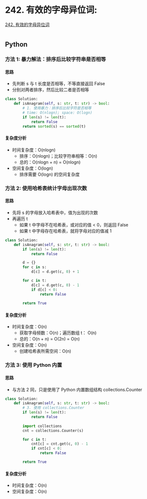 # 242. 有效的字母异位词: 

[242. 有效的字母异位词](https://leetcode-cn.com/problems/valid-anagram/)

```

```
## Python

### 方法 1: 暴力解法：排序后比较字符串是否相等

#### 思路

* 先判断 s 与 t 长度是否相等，不等直接返回 False
* 分别对两者排序，然后比较二者是否相等

```python
class Solution:
    def isAnagram(self, s: str, t: str) -> bool:
        # 1. 使用暴力：排序后比较字符是否相等
        # time: O(nlogn); space: O(logn)
        if len(s) != len(t):
            return False
        return sorted(s) == sorted(t)
```

#### 复杂度分析

* 时间复杂度：O(nlogn)
    * 排序：O(nlogn)；比较字符串相等：O(n)
    * 总的：O(nlogn + n) = O(nlogn)
* 空间复杂度：O(logn)
    * 排序需要 O(logn) 的空间复杂度


### 方法 2: 使用哈希表统计字母出现次数

#### 思路

* 先将 s 的字母放入哈希表中，值为出现的次数
* 再遍历 t
    * 如果 t 中字母不在哈希表，或对应的值 < 0，则返回 False
    * 如果 t 中字母存在哈希表，就将字母对应的值减 1

```python
class Solution:
    def isAnagram(self, s: str, t: str) -> bool:
        if len(s) != len(t):
            return False

        d = {}
        for c in s:
            d[c] = d.get(c, 0) + 1

        for c in t:
            d[c] = d.get(c, 0) - 1
            if d[c] < 0:
                return False
                
        return True
```

#### 复杂度分析

* 时间复杂度：O(n)
    * 获取字母频数：O(n)；遍历数组 t： O(n)
    * 总的：O(n + n) = O(2n) = O(n)
* 空间复杂度：O(n)
    * 创建哈希表所需空间：O(n)


### 方法 3: 使用 Python 内置

#### 思路

* 与方法 2 同，只是使用了 Python 内置数组结构 collections.Counter

```python
class Solution:
    def isAnagram(self, s: str, t: str) -> bool:
        # 3. 使用 collections.Counter
        if len(s) != len(t):
            return False
        
        import collections
        cnt = collections.Counter(s)

        for c in t:
            cnt[c] = cnt.get(c, 0) - 1
            if cnt[c] < 0:
                return False

        return True
```

#### 复杂度分析

* 时间复杂度：O(n)
* 空间复杂度：O(n)
